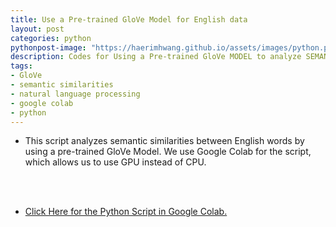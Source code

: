```yaml
---
title: Use a Pre-trained GloVe Model for English data
layout: post
categories: python
pythonpost-image: "https://haerimhwang.github.io/assets/images/python.png"
description: Codes for Using a Pre-trained GloVe MODEL to analyze SEMANTIC SIMILARITIES in English data
tags:
- GloVe 
- semantic similarities
- natural language processing
- google colab
- python
---
```


* This script analyzes semantic similarities between English words by using a pre-trained GloVe Model. We use Google Colab for the script, which allows us to use GPU instead of CPU.  
<br>
<br>

* [Click Here for the Python Script in Google Colab.](https://colab.research.google.com/drive/1Mqfz3LIfrLJV6JETAQPuA_dcQKJx-cDJ?usp=sharing)


